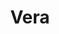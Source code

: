 ---
title: Vera
date: 
draft: false

# descripcion
description : Aros pasantes en plata, marquesita y cristal.

materials: Plata 925

color: 

dimensions: Largo 2,50 x 1,20 cm

code: 01-02-1066

type: "Aros"

categories: []

price: $11.530,00

price_eftvo: $9.800,00

# Images
# first image will be shown in the product page
images:
  # - image: "images/path_to_image"
  # La ubicacion de las imagenes es imagenes/Aros/Aros.Marquesita/01-02-1066-vera
  - image: "./images/aros/marquesita/01-02-1066-vera_a.jpg"
  - image: "./images/aros/marquesita/01-02-1066-vera_b.jpg"
---